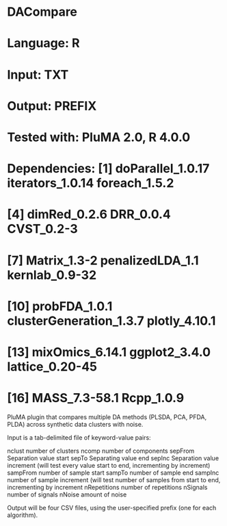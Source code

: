 # DACompare
# Language: R
# Input: TXT
# Output: PREFIX
# Tested with: PluMA 2.0, R 4.0.0
# Dependencies:  [1] doParallel_1.0.17       iterators_1.0.14        foreach_1.5.2
# [4] dimRed_0.2.6            DRR_0.0.4               CVST_0.2-3
# [7] Matrix_1.3-2            penalizedLDA_1.1        kernlab_0.9-32
# [10] probFDA_1.0.1           clusterGeneration_1.3.7 plotly_4.10.1
# [13] mixOmics_6.14.1         ggplot2_3.4.0           lattice_0.20-45
# [16] MASS_7.3-58.1           Rcpp_1.0.9

PluMA plugin that compares multiple DA methods (PLSDA, PCA, PFDA, PLDA) across synthetic data clusters with noise.

Input is a tab-delimited file of keyword-value pairs:

nclust  number of clusters
ncomp   number of components
sepFrom Separation value start
sepTo   Separating value end
sepInc  Separation value increment (will test every value start to end, incrementing by increment)
sampFrom        number of sample start
sampTo  number of sample end
sampInc number of sample increment (will test number of samples from start to end, incrementing by increment
nRepetitions    number of repetitions
nSignals        number of signals
nNoise  amount of noise

Output will be four CSV files, using the user-specified prefix (one for each algorithm).

